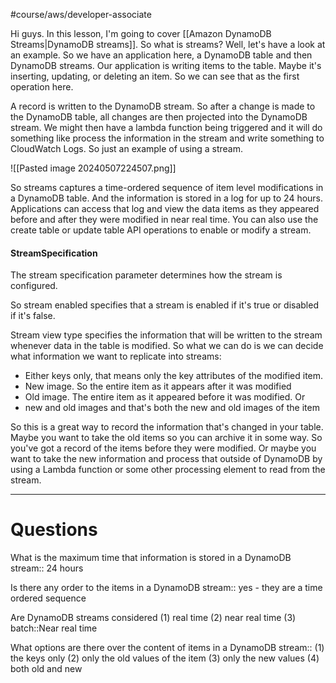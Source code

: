 #course/aws/developer-associate 

Hi guys. In this lesson, I'm going to cover [[Amazon DynamoDB Streams|DynamoDB streams]]. So what is streams? Well, let's have a look at an example. So we have an application here, a DynamoDB table and then DynamoDB streams. Our application is writing items to the table. Maybe it's inserting, updating, or deleting an item. So we can see that as the first operation here. 

A record is written to the DynamoDB stream. So after a change is made to the DynamoDB table, all changes are then projected into the DynamoDB stream. We might then have a lambda function being triggered and it will do something like process the information in the stream and write something to CloudWatch Logs. So just an example of using a stream. 

![[Pasted image 20240507224507.png]]

So streams captures a time-ordered sequence of item level modifications in a DynamoDB table. And the information is stored in a log for up to 24 hours. Applications can access that log and view the data items as they appeared before and after they were modified in near real time. You can also use the create table or update table API operations to enable or modify a stream. 

#### StreamSpecification

The stream specification parameter determines how the stream is configured. 

So stream enabled specifies that a stream is enabled if it's true or disabled if it's false. 

Stream view type specifies the information that will be written to the stream whenever data in the table is modified. So what we can do is we can decide what information we want to replicate into streams:
- Either keys only, that means only the key attributes of the modified item. 
- New image. So the entire item as it appears after it was modified 
- Old image. The entire item as it appeared before it was modified. Or 
- new and old images and that's both the new and old images of the item

So this is a great way to record the information that's changed in your table. Maybe you want to take the old items so you can archive it in some way. So you've got a record of the items before they were modified. Or maybe you want to take the new information and process that outside of DynamoDB by using a Lambda function or some other processing element to read from the stream.

----
# Questions

What is the maximum time that information is stored in a DynamoDB stream:: 24 hours
<!--SR:!2024-08-04,12,210-->

Is there any order to the items in a DynamoDB stream:: yes - they are a time ordered sequence
<!--SR:!2024-07-26,41,250-->

Are DynamoDB streams considered (1) real time (2) near real time (3) batch::Near real time
<!--SR:!2024-07-19,36,250-->

What options are there over the content of items in a DynamoDB stream:: (1) the keys only (2) only the old values of the item (3) only the new values (4) both old and new
<!--SR:!2024-09-05,63,250-->

